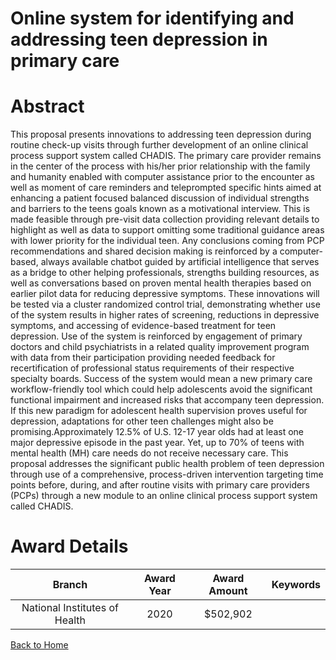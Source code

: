 
Online system for identifying and addressing teen depression in primary care
============================================================================

# Abstract


This proposal presents innovations to addressing teen depression during routine check-up visits
through further development of an online clinical process support system called CHADIS. The
primary care provider remains in the center of the process with his/her prior relationship with
the family and humanity enabled with computer assistance prior to the encounter as well as
moment of care reminders and teleprompted specific hints aimed at enhancing a patient focused
balanced discussion of individual strengths and barriers to the teens goals known as a
motivational interview. This is made feasible through pre-visit data collection providing
relevant details to highlight as well as data to support omitting some traditional guidance areas
with lower priority for the individual teen. Any conclusions coming from PCP
recommendations and shared decision making is reinforced by a computer-based, always
available chatbot guided by artificial intelligence that serves as a bridge to other helping
professionals, strengths building resources, as well as conversations based on proven mental
health therapies based on earlier pilot data for reducing depressive symptoms. These
innovations will be tested via a cluster randomized control trial, demonstrating whether use of
the system results in higher rates of screening, reductions in depressive symptoms, and
accessing of evidence-based treatment for teen depression. Use of the system is reinforced by
engagement of primary doctors and child psychiatrists in a related quality improvement
program with data from their participation providing needed feedback for recertification of
professional status requirements of their respective specialty boards. Success of the system
would mean a new primary care workflow-friendly tool which could help adolescents avoid the
significant functional impairment and increased risks that accompany teen depression. If this
new paradigm for adolescent health supervision proves useful for depression, adaptations for
other teen challenges might also be promising.Approximately 12.5% of U.S. 12-17 year olds had at least one major depressive episode in the
past year. Yet, up to 70% of teens with mental health (MH) care needs do not receive
necessary care. This proposal addresses the significant public health problem of teen
depression through use of a comprehensive, process-driven intervention targeting time
points before, during, and after routine visits with primary care providers (PCPs) through a new
module to an online clinical process support system called CHADIS.  

# Award Details

|Branch|Award Year|Award Amount|Keywords|
| :---: | :---: | :---: | :---: |
|National Institutes of Health|2020|$502,902||
  
  


[Back to Home](https://github.com/chrischow/dod_sbir_awards/JH/#2560)
